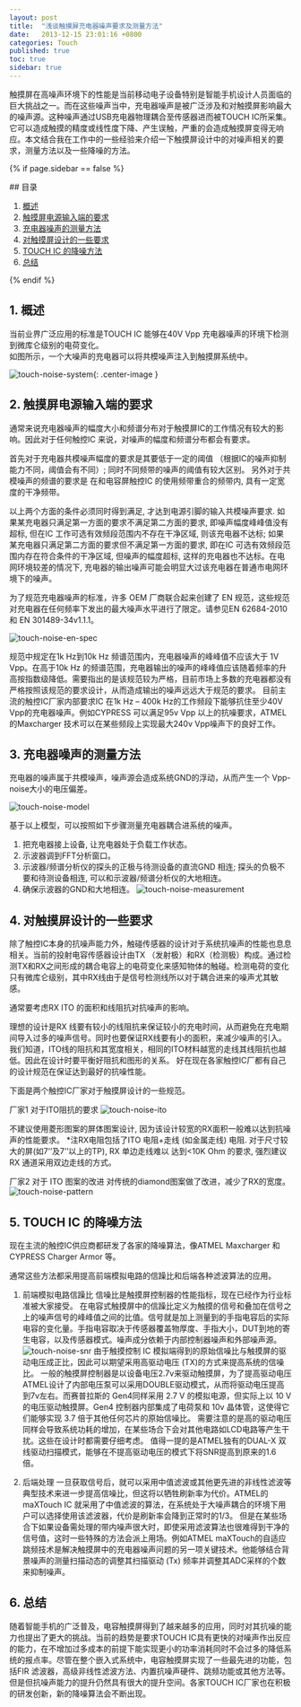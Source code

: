 ```yaml
---
layout: post
title:  "浅谈触摸屏充电器噪声要求及测量方法"
date:   2013-12-15 23:01:16 +0800
categories: Touch
published: true
toc: true
sidebar: true
---
```

触摸屏在高噪声环境下的性能是当前移动电子设备特别是智能手机设计人员面临的巨大挑战之一。而在这些噪声当中，充电器噪声是被广泛涉及和对触摸屏影响最大的噪声源。这种噪声通过USB充电器物理耦合至传感器进而被TOUCH IC所采集。它可以造成触摸的精度或线性度下降、产生误触，严重的会造成触摸屏变得无响应。本文结合我在工作中的一些经验来介绍一下触摸屏设计中的对噪声相关的要求，测量方法以及一些降噪的方法。

{% if page.sidebar == false %}
<div class = "separator"></div>
## 目录

1. [概述](#1)
2. [触摸屏电源输入端的要求](#2)
3. [充电器噪声的测量方法](#3)
4. [对触摸屏设计的一些要求](#4)
5. [TOUCH IC 的降噪方法](#5)
6. [总结](#6)
<div class = "separator"></div>
{% endif %}

## <span id="1">1. 概述</span>
当前业界广泛应用的标准是TOUCH IC 能够在40V Vpp 充电器噪声的环境下检测到微库仑级别的电荷变化。<br>
如图所示，一个大噪声的充电器可以将共模噪声注入到触摸屏系统中。

![touch-noise-system]({{site.baseurl}}/assets/image/touch-noise-system.png){: .center-image }

## <span id="2">2. 触摸屏电源输入端的要求</span>

通常来说充电器噪声的幅度大小和频谱分布对于触摸屏IC的工作情况有较大的影响。因此对于任何触控IC 来说，对噪声的幅度和频谱分布都会有要求。

首先对于充电器共模噪声幅度的要求是其要低于一定的阈值 （根据IC的噪声抑制能力不同，阈值会有不同）; 同时不同频带的噪声的阈值有较大区别。
另外对于共模噪声的频谱的要求是 在和电容屏触控IC 的使用频带重合的频带内, 具有一定宽度的干净频带。

以上两个方面的条件必须同时得到满足, 才达到电源引脚的输入共模噪声要求. 如果某充电器只满足第一方面的要求不满足第二方面的要求, 即噪声幅度峰峰值没有超标, 但在IC 工作可选有效频段范围内不存在干净区域, 则该充电器不达标; 如果某充电器只满足第二方面的要求但不满足第一方面的要求, 即在IC 可选有效频段范围内存在符合条件的干净区域, 但噪声的幅度超标, 这样的充电器也不达标。在电网环境较差的情况下, 充电器的输出噪声可能会明显大过该充电器在普通市电网环境下的噪声。

为了规范充电器噪声的标准，许多 OEM 厂商联合起来创建了 EN 规范，这些规范对充电器在任何频率下发出的最大噪声水平进行了限定。请参见EN 62684-2010 和 EN 301489-34v1.1.1。

![touch-noise-en-spec]({{site.baseurl}}/assets/image/touch-noise-en-spec.png)

规范中规定在1k Hz到10k Hz 频谱范围内，充电器噪声的峰峰值不应该大于 1V Vpp。在高于10k Hz 的频谱范围，充电器输出的噪声的峰峰值应该随着频率的升高按指数级降低。需要指出的是该规范较为严格，目前市场上多数的充电器都没有严格按照该规范的要求设计，从而造成输出的噪声远远大于规范的要求。
目前主流的触控IC厂家内部要求IC 在1k  Hz – 400k Hz的工作频段下能够抗住至少40V Vpp的充电器噪声。例如CYPRESS 可以满足95v Vpp 以上的抗噪要求，ATMEL的Maxcharger 技术可以在某些频段上实现最大240v Vpp噪声下的良好工作。

## <span id="3">3. 充电器噪声的测量方法</span>

充电器的噪声属于共模噪声，噪声源会造成系统GND的浮动，从而产生一个 Vpp-noise大小的电压偏差。

![touch-noise-model]({{site.baseurl}}/assets/image/touch-noise-model.png)

基于以上模型，可以按照如下步骤测量充电器耦合进系统的噪声。

1. 把充电器接上设备, 让充电器处于负载工作状态。
2. 示波器调到FFT分析窗口。
3. 示波器/频谱分析仪的探头的正极与待测设备的直流GND 相连; 探头的负极不要和待测设备相连, 可以和示波器/频谱分析仪的大地相连。
4. 确保示波器的GND和大地相连。
![touch-noise-measurement]({{site.baseurl}}/assets/image/touch-noise-measurement.png)

## <span id="4">4. 对触摸屏设计的一些要求</span>

除了触控IC本身的抗噪声能力外，触碰传感器的设计对于系统抗噪声的性能也息息相关。当前的投射电容传感器设计由TX （发射极）和RX（检测极）构成。通过检测TX和RX之间形成的耦合电容上的电荷变化来感知物体的触碰。检测电荷的变化只有微库仑级别，其中RX线由于是信号检测线所以对于耦合进来的噪声尤其敏感。

通常要考虑RX ITO 的面积和线阻抗对抗噪声的影响。

理想的设计是RX 线要有较小的线阻抗来保证较小的充电时间，从而避免在充电期间导入过多的噪声信号。同时也要保证RX线要有小的面积，来减少噪声的引入。我们知道，ITO线的阻抗和其宽度相关，相同的ITO材料越宽的走线其线阻抗也越低。因此在设计时要平衡好阻抗和图形的关系。
好在现在各家触控IC厂都有自己的设计规范在保证达到最好的抗噪性能。

下面是两个触控IC厂家对于触摸屏设计的一些规范。

厂家1 对于ITO阻抗的要求
![touch-noise-ito]({{site.baseurl}}/assets/image/touch-noise-ito-res.png)

不建议使用菱形图案的屏体图案设计, 因为该设计较宽的RX面积一般难以达到抗噪声的性能要求。
*注RX电阻包括了ITO 电阻+走线 (如金属走线) 电阻. 对于尺寸较大的屏(如7’’及7’’以上的TP), RX 单边走线难以
达到<10K Ohm 的要求, 强烈建议RX 通道采用双边走线的方式。

厂家2 对于 ITO 图案的改进 
对传统的diamond图案做了改进，减少了RX的宽度。
![touch-noise-pattern]({{site.baseurl}}/assets/image/touch-noise-ito-pattern.png)

## <span id="5">5. TOUCH IC 的降噪方法</span>

现在主流的触控IC供应商都研发了各家的降噪算法，像ATMEL Maxcharger 和CYPRESS Charger Armor 等。

通常这些方法都采用提高前端模拟电路的信躁比和后端各种滤波算法的应用。

1. 前端模拟电路信躁比
信噪比是触摸屏控制器的性能指标，现在已经作为行业标准被大家接受。
在电容式触摸屏中的信躁比定义为触摸的信号和叠加在信号之上的噪声信号的峰峰值之间的比值。信号就是加上测量到的手指电容后的实际电容的变化量。手指电容取决于传感器覆盖物厚度、手指大小，DUT到地的寄生电容，以及传感器模式。噪声成分依赖于内部控制器噪声和外部噪声源。
![touch-noise-snr]({{site.baseurl}}/assets/image/touch-noise-snr.png)
由于触摸控制 IC 模拟端得到的原始信噪比与触摸屏的驱动电压成正比，因此可以期望采用高驱动电压 (TX)的方式来提高系统的信噪比。
一般的触摸屏控制器是以设备电压2.7v来驱动触摸屏，为了提高驱动电压ATMEL设计了内部电压泵可以采用DOUBLE驱动模式，从而将驱动电压提高到7v左右。而赛普拉斯的 Gen4同样采用 2.7 V 的模拟电源，但实际上以 10 V 的电压驱动触摸屏。Gen4 控制器内部集成了电荷泵和 10v 晶体管，这使得它们能够实现 3.7 倍于其他任何芯片的原始信噪比。
需要注意的是高的驱动电压同样会导致系统功耗的增加，在某些场合下会对其他电路如LCD电路等产生干扰。这些在设计时都需要仔细考虑。
值得一提的是ATMEL独有的DUAL-X 双线驱动扫描模式，能够在不提高驱动电压的模式下将SNR提高到原来的1.6倍。

2. 后端处理
一旦获取信号后，就可以采用中值滤波或其他更先进的非线性滤波等典型技术来进一步提高信噪比，但这将以牺牲刷新率为代价。ATMEL的maXTouch IC 就采用了中值滤波的算法，在系统处于大噪声耦合的环境下用户可以选择使用该滤波器，代价是刷新率会降到正常时的1/3。
但是在某些场合下如果设备需处理的带内噪声很大时，即使采用滤波算法也很难得到干净的信号值，这时一些特殊的方法会派上用场。例如ATMEL maXTouch的自适应跳频技术是解决触摸屏中的充电器噪声问题的另一项关键技术。他能够结合背景噪声的测量扫描动态的调整其扫描驱动 (Tx) 频率并调整其ADC采样的个数来抑制噪声。

## <span id="6">6. 总结</span>
随着智能手机的广泛普及，电容触摸屏得到了越来越多的应用，同时对其抗噪的能力也提出了更大的挑战。当前的趋势是要求TOUCH IC具有更快的对噪声作出反应的能力，在不增加过多成本的前提下能实现更小的功率消耗同时不会过多的降低系统的报点率。尽管在整个嵌入式系统中，电容触摸屏实现了一些最先进的功能，包括FIR 滤波器，高级非线性滤波方法、内置抗噪声硬件、跳频功能或其他方法等。但是但抗噪声能力的提升仍然具有很大的提升空间。各家TOUCH IC厂家也在积极的研发创新，新的降噪算法会不断出现。
<br>